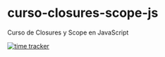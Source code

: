 # curso-closures-scope-js

Curso de Closures y Scope en JavaScript

[![time tracker](https://wakatime.com/badge/github/resparzasoto/curso-closures-scope-js.svg)](https://wakatime.com/badge/github/resparzasoto/curso-closures-scope-js)
